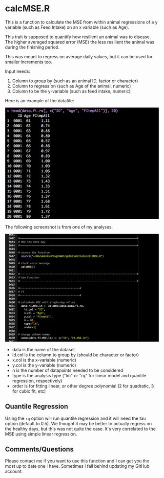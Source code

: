 # calcMSE.R

This is a function to calculate the MSE from within animal regressions of 
a y variable (such as Feed Intake) on an x variable (such as Age). 

This trait is supposed to quantify how resilient an animal was to disease. 
The higher averaged squared error (MSE) the less resilient the animal was
during the finishing period. 

This was meant to regress on average daily values, but it can be used
for smaller increments too. 

Input needs:
1) Column to group by (such as an animal ID, factor or character)
2) Column to regress on (such as Age of the animal, numeric)
3) Column to be the y-variable (such as feed intake, numeric)

Here is an example of the datafile:

![](calcMSE_data.png)

The following screenshot is from one of my analyses. 

![](calcMSE_example.png)

* data is the name of the dataset
* id.col is the column to group by (should be character or factor)
* x.col is the x-variable (numeric)
* y.col is the y-variable (numeric)
* n is the number of datapoints needed to be considered
* type is the analysis type ("lm" or "rq" for linear model and quantile regression, respectively)
* order is for fitting linear, or other degree polynomial (2 for quadratic, 3 for cubic fit, etc)

## Quantile Regression

Using the `rq` option will run quantile regression and it will need the tau option (default to 0.5). 
We thought it may be better to actually regress on the healthy days, but this was not quite the
case. It's very correlated to the MSE using simple linear regression. 

## Comments/Questions

Please contact me if you want to use this function and I can get you the most up to date one I have.
Sometimes I fall behind updating my GitHub account. 

